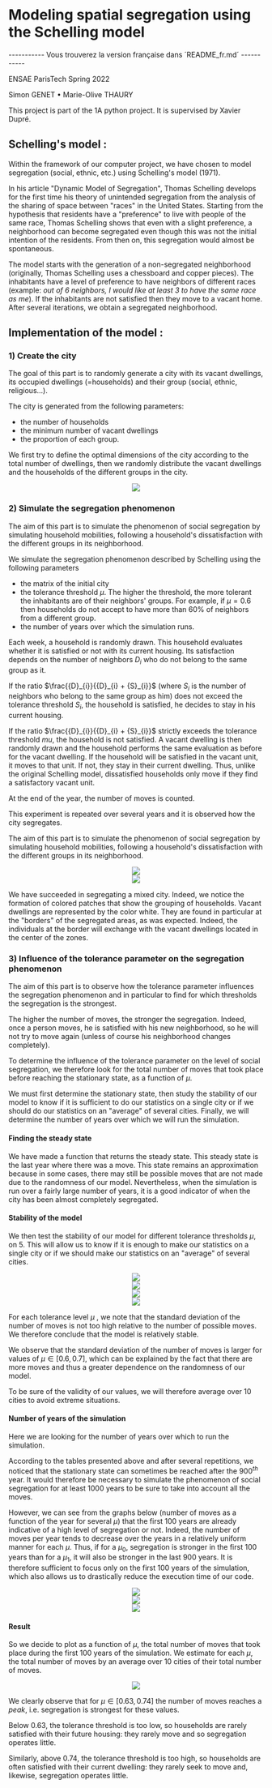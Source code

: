# **Modeling spatial segregation using the Schelling model**

----------- Vous trouverez la version française dans ´README_fr.md´ -----------

ENSAE ParisTech Spring 2022

Simon GENET • Marie-Olive THAURY

This project is part of the 1A python project. It is supervised by Xavier Dupré.

## Schelling's model : 

Within the framework of our computer project, we have chosen to model segregation (social, ethnic, etc.) using Schelling's model (1971). 

In his article "Dynamic Model of Segregation", Thomas Schelling develops for the first time his theory of unintended segregation from the analysis of the sharing of space between "races" in the United States. Starting from the hypothesis that residents have a "preference" to live with people of the same race, Thomas Schelling shows that even with a slight preference, a neighborhood can become segregated even though this was not the initial intention of the residents. From then on, this segregation would almost be spontaneous.

The model starts with the generation of a non-segregated neighborhood (originally, Thomas Schelling uses a chessboard and copper pieces). The inhabitants have a level of preference to have neighbors of different races (example: *out of 6 neighbors, I would like at least 3 to have the same race as me*). If the inhabitants are not satisfied then they move to a vacant home. After several iterations, we obtain a segregated neighborhood.

## Implementation of the model : 

### 1) Create the city

The goal of this part is to randomly generate a city with its vacant dwellings, its occupied dwellings (=households) and their group (social, ethnic, religious...).

The city is generated from the following parameters:
- the number of households
- the minimum number of vacant dwellings
- the proportion of each group.

We first try to define the optimal dimensions of the city according to the total number of dwellings, then we randomly distribute the vacant dwellings and the households of the different groups in the city.

<div align="center">
  <img src="images/creation_ville.png"><br>
</div>


### 2) Simulate the segregation phenomenon


The aim of this part is to simulate the phenomenon of social segregation by simulating household mobilities, following a household's dissatisfaction with the different groups in its neighborhood. 

We simulate the segregation phenomenon described by Schelling using the following parameters
- the matrix of the initial city
- the tolerance threshold $\mu$. The higher the threshold, the more tolerant the inhabitants are of their neighbors' groups. For example, if $\mu = 0.6$ then households do not accept to have more than 60% of neighbors from a different group. 
- the number of years over which the simulation runs. 

Each week, a household is randomly drawn. This household evaluates whether it is satisfied or not with its current housing. Its satisfaction depends on the number of neighbors ${D}_{i}$ who do not belong to the same group as it. 

If the ratio $\frac{{D}_{i}}{{D}_{i} + {S}_{i}}$ (where ${S}_{i}$ is the number of neighbors who belong to the same group as him) does not exceed the tolerance threshold ${S}_{i}$, the household is satisfied, he decides to stay in his current housing. 

If the ratio $\frac{{D}_{i}}{{D}_{i} + {S}_{i}}$ strictly exceeds the tolerance threshold ${mu}$, the household is not satisfied. A vacant dwelling is then randomly drawn and the household performs the same evaluation as before for the vacant dwelling. If the household will be satisfied in the vacant unit, it moves to that unit. If not, they stay in their current dwelling. Thus, unlike the original Schelling model, dissatisfied households only move if they find a satisfactory vacant unit. 

At the end of the year, the number of moves is counted. 

This experiment is repeated over several years and it is observed how the city segregates. 

The aim of this part is to simulate the phenomenon of social segregation by simulating household mobilities, following a household's dissatisfaction with the different groups in its neighborhood. 

<div align="center">
  <img src="images/année0.png"><br>
</div>

<div align="center">
  <img src="images/année1000.png"><br>
</div>


We have succeeded in segregating a mixed city. Indeed, we notice the formation of colored patches that show the grouping of households. Vacant dwellings are represented by the color white. They are found in particular at the "borders" of the segregated areas, as was expected. Indeed, the individuals at the border will exchange with the vacant dwellings located in the center of the zones.


### 3) Influence of the tolerance parameter on the segregation phenomenon

The aim of this part is to observe how the tolerance parameter influences the segregation phenomenon and in particular to find for which thresholds the segregation is the strongest.

The higher the number of moves, the stronger the segregation. Indeed, once a person moves, he is satisfied with his new neighborhood, so he will not try to move again (unless of course his neighborhood changes completely). 

To determine the influence of the tolerance parameter on the level of social segregation, we therefore look for the total number of moves that took place before reaching the stationary state, as a function of $\mu$.

We must first determine the stationary state, then study the stability of our model to know if it is sufficient to do our statistics on a single city or if we should do our statistics on an "average" of several cities. Finally, we will determine the number of years over which we will run the simulation.

#### Finding the steady state

We have made a function that returns the steady state. This steady state is the last year where there was a move. This state remains an approximation because in some cases, there may still be possible moves that are not made due to the randomness of our model. Nevertheless, when the simulation is run over a fairly large number of years, it is a good indicator of when the city has been almost completely segregated. 


#### Stability of the model

We then test the stability of our model for different tolerance thresholds $\mu$, on $5$. This will allow us to know if it is enough to make our statistics on a single city or if we should make our statistics on an "average" of several cities. 

<div align="center">
  <img src="images/mu0.4.png"><br>
</div>

<div align="center">
  <img src="images/mu0.5.png"><br>
</div>

<div align="center">
  <img src="images/mu0.7.png"><br>
</div>

<div align="center">
  <img src="images/mu0.9.png"><br>
</div>

For each tolerance level $\mu$ , we note that the standard deviation of the number of moves is not too high relative to the number of possible moves. We therefore conclude that the model is relatively stable. 

We observe that the standard deviation of the number of moves is larger for values of $\mu \in [0.6, 0.7]$, which can be explained by the fact that there are more moves and thus a greater dependence on the randomness of our model. 

To be sure of the validity of our values, we will therefore average over $10$ cities to avoid extreme situations. 

#### Number of years of the simulation

Here we are looking for the number of years over which to run the simulation. 

According to the tables presented above and after several repetitions, we noticed that the stationary state can sometimes be reached after the ${900}^{th}$ year. It would therefore be necessary to simulate the phenomenon of social segregation for at least 1000 years to be sure to take into account all the moves. 

However, we can see from the graphs below (number of moves as a function of the year for several $\mu$) that the first 100 years are already indicative of a high level of segregation or not. Indeed, the number of moves per year tends to decrease over the years in a relatively uniform manner for each $\mu$. Thus, if for a  ${\mu}_{0}$, segregation is stronger in the first 100 years than for a  ${\mu}_{1}$, it will also be stronger in the last 900 years. It is therefore sufficient to focus only on the first 100 years of the simulation, which also allows us to drastically reduce the execution time of our code. 

<div align="center">
  <img src="images/graphmu0.2.png"><br>
</div>

<div align="center">
  <img src="images/graphmu0.5.png"><br>
</div>

<div align="center">
  <img src="images/graphmu0.7.png"><br>
</div>


#### Result


So we decide to plot as a function of $\mu$, the total number of moves that took place during the first 100 years of the simulation.
We estimate for each $\mu$, the total number of moves by an average over $10$ cities of their total number of moves. 

<div align="center">
  <img src="images/graph.png"><br>
</div>

We clearly observe that for $\mu \in [0.63, 0.74]$ the number of moves reaches a *peak*, i.e. segregation is strongest for these values.

Below 0.63, the tolerance threshold is too low, so households are rarely satisfied with their future housing: they rarely move and so segregation operates little. 

Similarly, above 0.74, the tolerance threshold is too high, so households are often satisfied with their current dwelling: they rarely seek to move and, likewise, segregation operates little. 